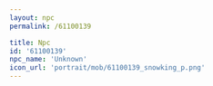 ```yaml
---
layout: npc
permalink: /61100139

title: Npc
id: '61100139'
npc_name: 'Unknown'
icon_url: 'portrait/mob/61100139_snowking_p.png'
---
```

